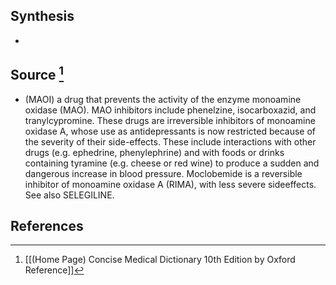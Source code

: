 ## Synthesis
- 
## Source [^1]
- (MAOI) a drug that prevents the activity of the enzyme monoamine oxidase (MAO). MAO inhibitors include phenelzine, isocarboxazid, and tranylcypromine. These drugs are irreversible inhibitors of monoamine oxidase A, whose use as antidepressants is now restricted because of the severity of their side-effects. These include interactions with other drugs (e.g. ephedrine, phenylephrine) and with foods or drinks containing tyramine (e.g. cheese or red wine) to produce a sudden and dangerous increase in blood pressure. Moclobemide is a reversible inhibitor of monoamine oxidase A (RIMA), with less severe sideeffects. See also SELEGILINE.
## References

[^1]: [[(Home Page) Concise Medical Dictionary 10th Edition by Oxford Reference]]